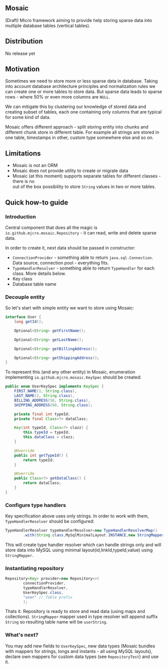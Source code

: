 Mosaic
------

(Draft) Micro framework aiming to provide help storing sparse data into multiple database tables (vertical tables).

## Distribution

No release yet

## Motivation

Sometimes we need to store more or less sparse data in database. Taking into account database
architecture principles and normalization rules we can create one or more tables to store data.
But sparse data leads to sparse rows - where 50% or even more columns are `NULL`.

We can mitigate this by clustering our knowledge of stored data and creating subset of tables,
each one containing only columns that are typical for some kind of data.

Mosaic offers different approach - split storing entity into chunks and different chunk store
in different table. For example all strings are stored in one table, timestamps in other,
custom type somewhere else and so on.

## Limitations

- Mosaic is not an ORM
- Mosaic does not provide utility to create or migrate data
- Mosaic (at this moment) supports separate tables for different classes - there is no  
  out of the box possibility to store `String` values in two or more tables.

## Quick how-to guide

### Introduction

Central component that does all the magic is `io.github.mjcro.mosaic.Repository` - it can
read, write and delete sparse data.

In order to create it, next data should be passed in constructor:

- `ConnectionProvider` - something able to return `java.sql.Connection`. Data source,
  connection pool - everything fits.
- `TypeHandlerResolver` - something able to return `TypeHandler` for each class. More details below.
- Key class
- Database table name

### Decouple entity

So let's start with simple entity we want to store using Mosaic:

```java
interface User {
    long getId();

    Optional<String> getFirstName();

    Optional<String> getLastName();

    Optional<String> getBillingAddress();

    Optional<String> getShippingAddress();
}
```

To represent this (and any other entity) in Mosaic, enumeration implementing `io.github.mjcro.mosaic.KeySpec`
should be created:

```java
public enum UserKeySpec implements KeySpec {
    FIRST_NAME(1, String.class),
    LAST_NAME(2, String.class),
    BILLING_ADDRESS(50, String.class),
    SHIPPING_ADDRESS(60, String.class);

    private final int typeId;
    private final Class<?> dataClass;

    Key(int typeId, Class<?> clazz) {
        this.typeId = typeId;
        this.dataClass = clazz;
    }

    @Override
    public int getTypeId() {
        return typeId;
    }

    @Override
    public Class<?> getDataClass() {
        return dataClass;
    }
}
```

### Configure type handlers

Key specification above uses only strings. In order to work with them, `TypeHandlerResolver` should
be configured:

```java
TypeHandlerResolver typeHandlerResolver=new TypeHandlerResolverMap()
        .with(String.class,MySqlMinimalLayout.INSTANCE,new StringMapper());
```

This will create type handler resolver which can handle strings only and will store data into
MySQL using minimal layout(id,linkId,typeId,value) using `StringMapper`.

### Instantiating repository

```java
Repository<Key> provider=new Repository<>(
        connectionProvider,
        typeHandlerResolver,
        UserKeySpec.class,
        "user" // Table prefix
        );
```

Thats it. Repository is ready to store and read data (using maps and collections).
`StringMapper` mapper used in type resolver will append suffix `String` so resulting
table name will be `userString`.

### What's next?

You may add new fields to `UserKeySpec`, new data types (Mosaic bundles with mappers
for strings, longs and instants - all using MySQL layouts), declare own mappers for
custom data types (see `RepositoryTest`) and use it.
